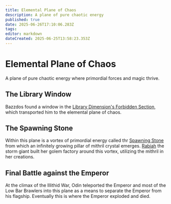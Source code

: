 ```yaml
---
title: Elemental Plane of Chaos
description: A plane of pure chaotic energy
published: true
date: 2025-06-26T17:10:06.283Z
tags: 
editor: markdown
dateCreated: 2025-06-25T13:58:23.353Z
---
```


# Elemental Plane of Chaos
A plane of pure chaotic energy where primordial forces and magic thrive.


## The Library Window
Bazzdos found a window in the [Library Dimension's Forbidden Section](/locations/library-dimension/forbidden-section), which transported him to the elemental plane of chaos.


## The Spawning Stone
Within this plane is a vortex of primordial energy called thr [Spawning Stone](/locations/elemental-plane-of-chaos/spawning-stone) from which an infinitely growing pillar of mithril crystal emerges. [Rabiah](/characters/rabiah) the storm giant built her golem factory around this vortex, utilizing the mithril in her creations.

## Final Battle against the Emperor
At the climax of the Illithid War, Odin teleported the Emperor and most of the Low Bar Brawlers into this plane as a means to separate the Emperor from his flagship. Eventually this is where the Emperor exploded and died.